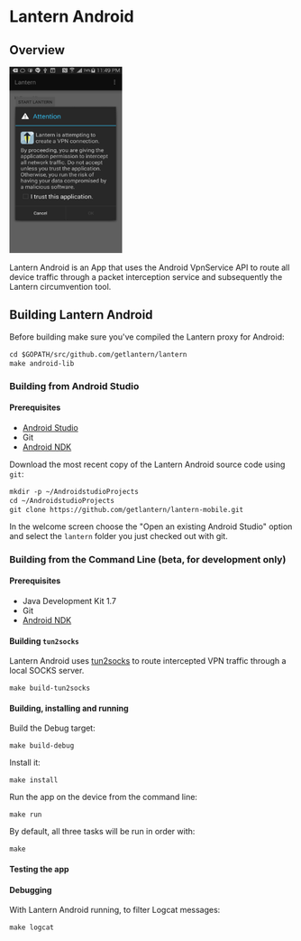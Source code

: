 # Lantern Android

## Overview

<img src="screenshots/screenshot1.png" height="330px" width="200px">

Lantern Android is an App that uses the Android VpnService API to route all
device traffic through a packet interception service and subsequently the
Lantern circumvention tool.

## Building Lantern Android

Before building make sure you've compiled the Lantern proxy for Android:

```
cd $GOPATH/src/github.com/getlantern/lantern
make android-lib
```

### Building from Android Studio

#### Prerequisites

* [Android Studio][1]
* Git
* [Android NDK][2]

Download the most recent copy of the Lantern Android source code using `git`:

```
mkdir -p ~/AndroidstudioProjects
cd ~/AndroidstudioProjects
git clone https://github.com/getlantern/lantern-mobile.git
```

In the welcome screen choose the "Open an existing Android Studio" option and
select the `lantern` folder you just checked out with git.

### Building from the Command Line (beta, for development only)

#### Prerequisites

* Java Development Kit 1.7
* Git
* [Android NDK][2]

#### Building `tun2socks`

Lantern Android uses [tun2socks][3] to route intercepted VPN traffic through a
local SOCKS server.

```
make build-tun2socks
```

#### Building, installing and running

Build the Debug target:

```
make build-debug
```

Install it:

```
make install
```

Run the app on the device from the command line:

```
make run
```

By default, all three tasks will be run in order with:

```
make
```

#### Testing the app

#### Debugging

With Lantern Android running, to filter Logcat messages:

```
make logcat
```

[1]: http://developer.android.com/tools/studio/index.html
[2]: https://developer.android.com/ndk/downloads/index.html#download
[3]: https://code.google.com/p/badvpn/wiki/tun2socks
